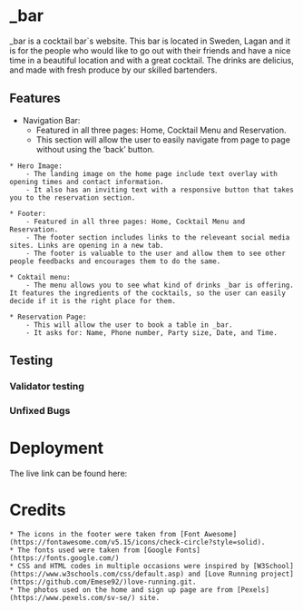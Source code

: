 # _bar
_bar is a cocktail bar`s website. This bar is located in Sweden, Lagan and it is for the people who would like to go out with their friends and have a nice time in a beautiful location and with a great cocktail. The drinks are delicius, and made with fresh produce by our skilled bartenders.

## Features
   * Navigation Bar: 
        - Featured in all three pages: Home, Cocktail Menu and Reservation.
        - This section will allow the user to easily navigate from page to page without using the ‘back’ button.

    * Hero Image:
        - The landing image on the home page include text overlay with opening times and contact information.
        - It also has an inviting text with a responsive button that takes you to the reservation section.
    
    * Footer:
        - Featured in all three pages: Home, Cocktail Menu and Reservation.
        - The footer section includes links to the releveant social media sites. Links are opening in a new tab.
        - The footer is valuable to the user and allow them to see other people feedbacks and encourages them to do the same.
    
    * Coktail menu:
        - The menu allows you to see what kind of drinks _bar is offering. It features the ingredients of the cocktails, so the user can easily decide if it is the right place for them.
    
    * Reservation Page:
        - This will allow the user to book a table in _bar.
        - It asks for: Name, Phone number, Party size, Date, and Time.

## Testing


 ### Validator testing

 ### Unfixed Bugs

# Deployment
The live link can be found here:

# Credits
    * The icons in the footer were taken from [Font Awesome](https://fontawesome.com/v5.15/icons/check-circle?style=solid).
    * The fonts used were taken from [Google Fonts](https://fonts.google.com/)
    * CSS and HTML codes in multiple occasions were inspired by [W3School](https://www.w3schools.com/css/default.asp) and [Love Running project](https://github.com/Emese92/)love-running.git.
    * The photos used on the home and sign up page are from [Pexels](https://www.pexels.com/sv-se/) site.
